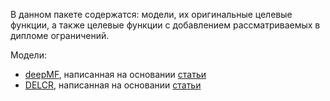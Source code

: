 В данном пакете содержатся: модели, их оригинальные целевые функции, а также целевые функции с добавлением рассматриваемых в дипломе ограничений.

Модели:
* [deepMF](deepMF.py), написанная на основании [статьи](https://www.ijcai.org/Proceedings/2017/0447.pdf)
* [DELCR](delcr.py), написанная на основании [статьи](https://www.researchgate.net/publication/366885365_Deep_Learning_and_Embedding_Based_Latent_Factor_Model_for_Collaborative_Recommender_Systems)
